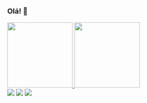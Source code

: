 ### Olá! 👋

<div>
  <a href="https://github.com/zSodium">
  <img height="150em" src="https://github-readme-stats.vercel.app/api?username=zSodium&show_icons=true&theme=dark&include_all_commits=true&count_private=true"/>
  <img height="150em" src="https://github-readme-stats.vercel.app/api/top-langs/?username=zSodium&layout=compact&langs_count=7&theme=dark"/>
</div>
  
  <div>
  <a href="https://www.linkedin.com/in/gilson-felipe-6b3940197/" target="_blank"><img src="https://img.shields.io/badge/-LinkedIn-%230077B5?style=for-the-badge&logo=linkedin&logoColor=white" target="_blank"></a>
  <a href="https://discord.gg/G9GPg5SA75" target="_blank"><img src="https://img.shields.io/badge/Discord-7289DA?style=for-the-badge&logo=discord&logoColor=white" target="_blank"></a>
  <a href="https://www.twitch.tv/paozinho1v9" target="_blank"><img src="https://img.shields.io/badge/Twitch-9146FF?style=for-the-badge&logo=twitch&logoColor=white" target="_blank"></a>
  
  </div>
